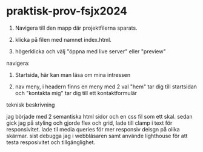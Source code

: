 # praktisk-prov-fsjx2024

1. Navigera till den mapp där projektfilerna sparats.

2. klicka på filen med namnet index.html.

3. högerklicka och välj "öppna med live server" eller "preview"

navigera:

1. Startsida, här kan man läsa om mina intressen

2. nav meny, i headern finns en meny med 2 val
"hem" tar dig till startsidan och "kontakta mig" tar dig till ett kontaktformulär


teknisk beskrivning

jag började med 2 semantiska html sidor och en css fil som ett skal.
sedan gick jag på styling och gjorde flex och grid, lade till clamp i text för responsivitet.
lade til media queries för mer responsiv deisgn på olika skärmar.
sist debugga jag i webbläsaren samt använde lighthouse för att testa resposivitet och tillgänglighet.
